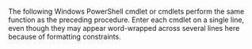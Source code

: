 The following Windows PowerShell cmdlet or cmdlets perform the same function as the preceding procedure. Enter each cmdlet on a single line, even though they may appear word\-wrapped across several lines here because of formatting constraints.